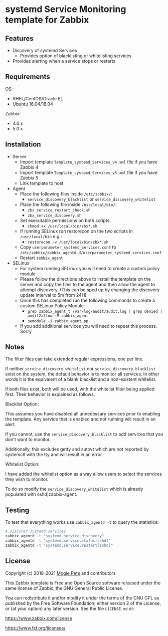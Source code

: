 systemd Service Monitoring template for Zabbix
===========================================

Features
--------
* Discovery of systemd Services
  * Provides option of blacklisting or whitelisting services
* Provides alerting when a service stops or restarts

Requirements
------------

OS:

* RHEL/CentOS/Oracle EL
* Ubuntu 16.04/18.04

Zabbix:

* 4.0.x
* 5.0.x

Installation
------------

* Server
  * Import template `Template_systemd_Services_v4.xml` file if you have Zabbix 4
  * Import template `Template_systemd_Services_v5.xml` file if you have Zabbix 5
  * Link template to host
* Agent
  * Place the following files inside `/etc/zabbix/`:
      * `service_discovery_blacklist` or `service_discovery_whitelist`
  * Place the following file inside `/usr/local/bin/`:
      * `zbx_service_restart_check.sh`
      * `zbx_service_discovery.sh`
  * Set executable permissions on both scripts:
      * `chmod +x /usr/local/bin/zbx*.sh`
  * If running SELinux run restorecon on the two scripts in `/usr/local/bin` e.g.:
      * `restorecon -v /usr/local/bin/zbx*.sh`
  * Copy `userparameter_systemd_services.conf` to `/etc/zabbix/zabbix_agentd.d/userparameter_systemd_services.conf`
  * Restart `zabbix_agent`
* SELinux
  * For system running SELinux you will need to create a custom policy module
  * Please follow the directions above to install the template on the server and copy the files to the agent and then allow the agent to attempt discovery. (This can be sped up by changing the discovery update interval to 5m from 24H)
  * Once this has completed run the following commands to create a custom SELinux Policy Module
      * `grep zabbix_agent_t /var/log/audit/audit.log | grep denied | audit2allow -M zabbix_agent`
      * `semodule -i zabbix_agent.pp`
  * If you add additional services you will need to repeat this process. Sorry

Notes
-----

The filter files can take extended regular expressions, one per line.

If neither `service_discovery_whitelist` nor `service_discovery_blacklist` exist on the system, the default behavior is to monitor all services. In other words it is the equivalent of a blank blacklist and a non-existent whitelist.

If both files exist, both will be used, with the whitelist filter being applied first. Their behavior is explained as follows.

Blacklist Option:

This assumes you have disabled all unnecessary services prior to enabling the template. Any service that is enabled and not running will result in an alert.

If you cannot, use the `service_discovery_blacklist` to add services that you don't want to monitor.

Additionally, this excludes getty and autovt which are not reported by systemctl with the tty and will result in an error.

Whitelist Option:

I have added the whitelist option as a way allow users to select the services they wish to monitor.

To do so modify the `service_discovery_whitelist` which is already populated with sshd|zabbix-agent.

Testing
-------

To test that everything works use `zabbix_agentd -t` to query the statistics:

```bash
# Discover systemd services
zabbix_agentd -t "systemd.service.discovery"
zabbix_agentd -t "systemd.service.status[sshd]"
zabbix_agentd -t "systemd.service.restart[sshd]"
```

License
-------

Copyright (c) 2018-2021 [Mogie Pete](https://github.com/MogiePete) and contributors

This Zabbix template is Free and Open Source software released under the same license of Zabbix, the GNU General Public License.

You can redistribute it and/or modify it under the terms of the GNU GPL as published by the Free Software Foundation; either version 2 of the License, or (at your option) any later version. See the file `LICENSE.md` or:

https://www.zabbix.com/license

https://www.fsf.org/licenses/
